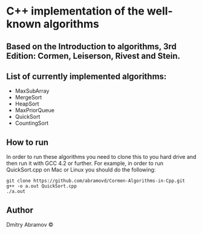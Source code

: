 # C++ implementation of the well-known algorithms

## Based on the  Introduction to algorithms, 3rd Edition: Cormen, Leiserson, Rivest and Stein.

## List of currently implemented algorithms:

* MaxSubArray
* MergeSort
* HeapSort
* MaxPriorQueue
* QuickSort
* CountingSort

## How to run

In order to run these algorithms you need to clone this to you hard drive and then run it with GCC 4.2 or further. For example, in order to run QuickSort.cpp on Mac or Linux you should do the following:

```
git clone https://github.com/abramovd/Cormen-Algorithms-in-Cpp.git
g++ -o a.out QuickSort.cpp
./a.out
```

## Author
Dmitry Abramov &copy;